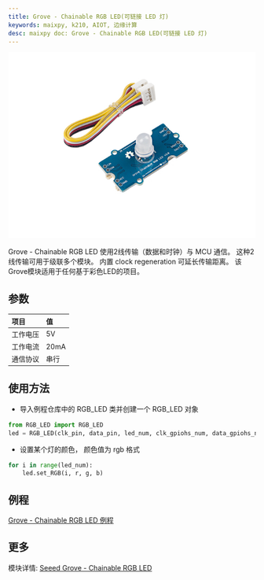 ```yaml
---
title: Grove - Chainable RGB LED(可链接 LED 灯)
keywords: maixpy, k210, AIOT, 边缘计算
desc: maixpy doc: Grove - Chainable RGB LED(可链接 LED 灯)
---
```



<div class="grove_pic">
<img src="../../../assets/hardware/module_grove/grove_rgb_led.jpg">
</div>

Grove - Chainable RGB LED 使用2线传输（数据和时钟）与 MCU 通信。 这种2线传输可用于级联多个模块。 内置 clock regeneration 可延长传输距离。 该Grove模块适用于任何基于彩色LED的项目。 

## 参数

|项目|值|
|:----|:----|
|工作电压|5V |
|工作电流|20mA|
|通信协议|串行|

## 使用方法

* 导入例程仓库中的 RGB_LED 类并创建一个 RGB_LED 对象

```python
from RGB_LED import RGB_LED
led = RGB_LED(clk_pin, data_pin, led_num, clk_gpiohs_num, data_gpiohs_num, True)
```

* 设置某个灯的颜色， 颜色值为 rgb 格式

```python
for i in range(led_num):
    led.set_RGB(i, r, g, b)
```

## 例程

[Grove - Chainable RGB LED 例程](https://github.com/sipeed/MaixPy_scripts/tree/master/modules/grove/chainable_RGB_LED)

## 更多

模块详情: [Seeed Grove - Chainable RGB LED](https://wiki.seeedstudio.com/Grove-Chainable_RGB_LED/)